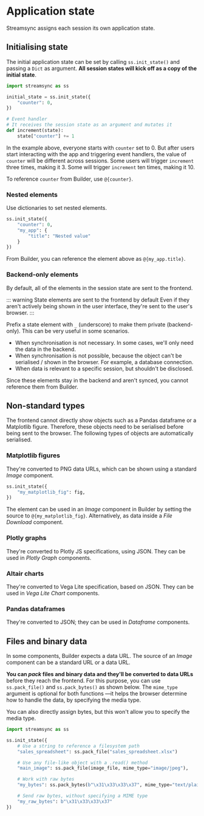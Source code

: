 ﻿# Application state

Streamsync assigns each session its own application state.

## Initialising state

The initial application state can be set by calling `ss.init_state()` and passing a `Dict` as argument. **All session states will kick off as a copy of the initial state**.

```py
import streamsync as ss

initial_state = ss.init_state({
    "counter": 0,
})

# Event handler
# It receives the session state as an argument and mutates it
def increment(state):
    state["counter"] += 1

```

In the example above, everyone starts with `counter` set to 0. But after users start interacting with the app and triggering event handlers, the value of `counter` will be different across sessions. Some users will trigger `increment` three times, making it 3. Some will trigger `increment` ten times, making it 10.

To reference `counter` from Builder, use `@{counter}`.

### Nested elements

Use dictionaries to set nested elements.

```py
ss.init_state({
    "counter": 0,
    "my_app": {
        "title": "Nested value"
    }
})
```

From Builder, you can reference the element above as `@{my_app.title}`.

### Backend-only elements

By default, all of the elements in the session state are sent to the frontend.

::: warning State elements are sent to the frontend by default
Even if they aren't actively being shown in the user interface, they're sent to the user's browser.
:::

Prefix a state element with `_` (underscore) to make them private (backend-only). This can be very useful in some scenarios.

- When synchronisation is not necessary. In some cases, we'll only need the data in the backend.
- When synchronisation is not possible, because the object can't be serialised / shown in the browser. For example, a database connection.
- When data is relevant to a specific session, but shouldn't be disclosed.

Since these elements stay in the backend and aren't synced, you cannot reference them from Builder.

## Non-standard types

The frontend cannot directly show objects such as a Pandas dataframe or a Matplotlib figure. Therefore, these objects need to be serialised before being sent to the browser. The following types of objects are automatically serialised.

### Matplotlib figures

They're converted to PNG data URLs, which can be shown using a standard _Image_ component.

```py
ss.init_state({
    "my_matplotlib_fig": fig,
})
```

The element can be used in an _Image_ component in Builder by setting the source to `@{my_matplotlib_fig}`. Alternatively, as data inside a _File Download_ component.

### Plotly graphs

They're converted to Plotly JS specifications, using JSON. They can be used in _Plotly Graph_ components.

### Altair charts

They're converted to Vega Lite specification, based on JSON. They can be used in _Vega Lite Chart_ components.

### Pandas dataframes

They're converted to JSON; they can be used in _Dataframe_ components.

## Files and binary data

In some components, Builder expects a data URL. The source of an _Image_ component can be a standard URL or a data URL.

**You can _pack_ files and binary data and they'll be converted to data URLs** before they reach the frontend. For this purpose, you can use `ss.pack_file()` and `ss.pack_bytes()` as shown below. The `mime_type` argument is optional for both functions —it helps the browser determine how to handle the data, by specifying the media type.

You can also directly assign bytes, but this won't allow you to specify the media type.

```py
import streamsync as ss

ss.init_state({
    # Use a string to reference a filesystem path
    "sales_spreadsheet": ss.pack_file("sales_spreadsheet.xlsx")

    # Use any file-like object with a .read() method
    "main_image": ss.pack_file(image_file, mime_type="image/jpeg"),

    # Work with raw bytes
    "my_bytes": ss.pack_bytes(b"\x31\x33\x33\x37", mime_type="text/plain"),

    # Send raw bytes, without specifying a MIME type
    "my_raw_bytes": b"\x31\x33\x33\x37"
})

```
